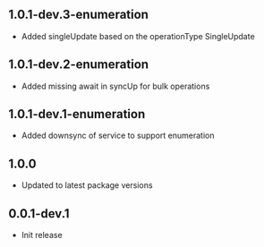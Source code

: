 ## 1.0.1-dev.3-enumeration

* Added singleUpdate based on the operationType SingleUpdate

## 1.0.1-dev.2-enumeration

* Added missing await in syncUp for bulk operations

## 1.0.1-dev.1-enumeration

* Added downsync of service to support enumeration

## 1.0.0

* Updated to latest package versions

## 0.0.1-dev.1

* Init release
